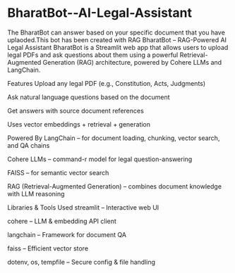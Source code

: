 # BharatBot--AI-Legal-Assistant
The BharatBot can answer based on your specific document that you have uplaoded.This bot has been created with RAG
BharatBot – RAG-Powered AI Legal Assistant
BharatBot is a Streamlit web app that allows users to upload legal PDFs and ask questions about them using a powerful Retrieval-Augmented Generation (RAG) architecture, powered by Cohere LLMs and LangChain.

Features
Upload any legal PDF (e.g., Constitution, Acts, Judgments)

Ask natural language questions based on the document

Get answers with source document references

Uses vector embeddings + retrieval + generation

Powered By
LangChain – for document loading, chunking, vector search, and QA chains

Cohere LLMs – command-r model for legal question-answering

FAISS – for semantic vector search

RAG (Retrieval-Augmented Generation) – combines document knowledge with LLM reasoning

Libraries & Tools Used
streamlit – Interactive web UI

cohere – LLM & embedding API client

langchain – Framework for document QA

faiss – Efficient vector store

dotenv, os, tempfile – Secure config & file handling
